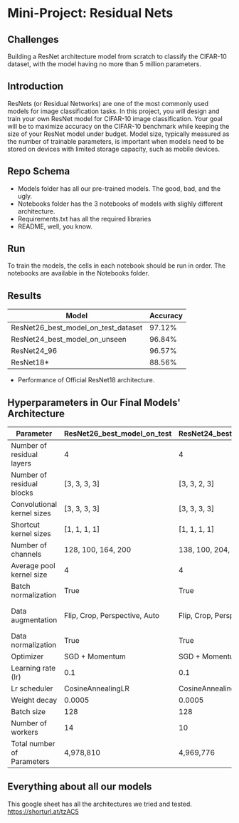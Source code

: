 # Mini-Project: Residual Nets

## Challenges
Building a ResNet architecture model from scratch to classify the CIFAR-10 dataset, with the model having no more than 5 million parameters.

## Introduction
ResNets (or Residual Networks) are one of the most commonly used models for image classification tasks. In this project, you will design and train your own ResNet model for CIFAR-10 image classification. Your goal will be to maximize accuracy on the CIFAR-10 benchmark while keeping the size of your ResNet model under budget. Model size, typically measured as the number of trainable parameters, is important when models need to be stored on devices with limited storage capacity, such as mobile devices.

## Repo Schema
* Models folder has all our pre-trained models. The good, bad, and the ugly.
* Notebooks folder has the 3 notebooks of models with slighly different architecture. 
* Requirements.txt has all the required libraries
* README, well, you know.

## Run
To train the models, the cells in each notebook should be run in order. The notebooks are available in the Notebooks folder.


## Results

| Model                                 | Accuracy  |
|---------------------------------------|-----------|
| ResNet26_best_model_on_test_dataset   | 97.12%    |
| ResNet24_best_model_on_unseen         | 96.84%    |
| ResNet24_96                           | 96.57%    |
| ResNet18*                             | 88.56%    |

* Performance of Official ResNet18 architecture.

## Hyperparameters in Our Final Models' Architecture

| Parameter                     | ResNet26_best_model_on_test   | ResNet24_best_model_on_unseen| ResNet24_9684                 |
|-------------------------------|-------------------------------|------------------------------|-------------------------------|
| Number of residual layers     | 4                             |4                             |4                              |
| Number of residual blocks     | [3, 3, 3, 3]                  |[3, 3, 2, 3]                  |[3, 3, 2, 3]                   |
| Convolutional kernel sizes    | [3, 3, 3, 3]                  |[3, 3, 3, 3]                  |[3, 3, 3, 3]                   |
| Shortcut kernel sizes         | [1, 1, 1, 1]                  |[1, 1, 1, 1]                  |[1, 1, 1, 1]                   |
| Number of channels            | 128, 100, 164, 200            |138, 100, 204, 190            |136, 100, 188, 204             |
| Average pool kernel size      | 4                             |4                             |4                              |
| Batch normalization           | True                          |True                          |True                           |
| Data augmentation             | Flip, Crop, Perspective, Auto |Flip, Crop, Perspective, Auto |Flip, Crop, Perspective, Auto  |
| Data normalization            | True                          |True                          |True                           |
| Optimizer                     | SGD + Momentum                |SGD + Momentum                |AdamW                          |
| Learning rate (lr)            | 0.1                           |0.1                           |0.1                            |
| Lr scheduler                  | CosineAnnealingLR             |CosineAnnealingLR             ||CosineAnnealingLR             |
| Weight decay                  | 0.0005                        |0.0005                        |0.0005                         |
| Batch size                    | 128                           |128                           |128                            |
| Number of workers             | 14                            |10                            |14                             |
| Total number of Parameters    | 4,978,810                     |4,969,776                     |4,997,074                      |


## Everything about all our models
This google sheet has all the architectures we tried and tested. 
https://shorturl.at/tzAC5
